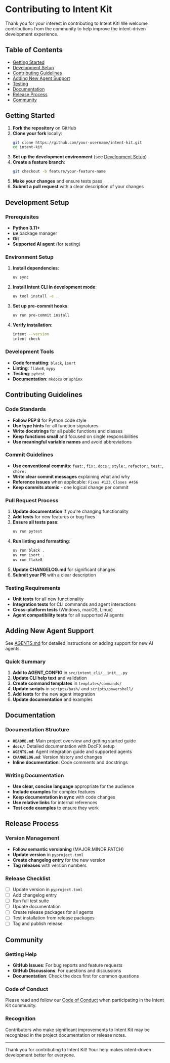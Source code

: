 # Contributing to Intent Kit

Thank you for your interest in contributing to Intent Kit! We welcome contributions from the community to help improve the intent-driven development experience.

## Table of Contents

- [Getting Started](#getting-started)
- [Development Setup](#development-setup)
- [Contributing Guidelines](#contributing-guidelines)
- [Adding New Agent Support](#adding-new-agent-support)
- [Testing](#testing)
- [Documentation](#documentation)
- [Release Process](#release-process)
- [Community](#community)

## Getting Started

1. **Fork the repository** on GitHub
2. **Clone your fork** locally:
   ```bash
   git clone https://github.com/your-username/intent-kit.git
   cd intent-kit
   ```
3. **Set up the development environment** (see [Development Setup](#development-setup))
4. **Create a feature branch**:
   ```bash
   git checkout -b feature/your-feature-name
   ```
5. **Make your changes** and ensure tests pass
6. **Submit a pull request** with a clear description of your changes

## Development Setup

### Prerequisites

- **Python 3.11+**
- **uv** package manager
- **Git**
- **Supported AI agent** (for testing)

### Environment Setup

1. **Install dependencies**:
   ```bash
   uv sync
   ```

2. **Install Intent CLI in development mode**:
   ```bash
   uv tool install -e .
   ```

3. **Set up pre-commit hooks**:
   ```bash
   uv run pre-commit install
   ```

4. **Verify installation**:
   ```bash
   intent --version
   intent check
   ```

### Development Tools

- **Code formatting**: `black`, `isort`
- **Linting**: `flake8`, `mypy`
- **Testing**: `pytest`
- **Documentation**: `mkdocs` or `sphinx`

## Contributing Guidelines

### Code Standards

- **Follow PEP 8** for Python code style
- **Use type hints** for all function signatures
- **Write docstrings** for all public functions and classes
- **Keep functions small** and focused on single responsibilities
- **Use meaningful variable names** and avoid abbreviations

### Commit Guidelines

- **Use conventional commits**: `feat:`, `fix:`, `docs:`, `style:`, `refactor:`, `test:`, `chore:`
- **Write clear commit messages** explaining what and why
- **Reference issues** when applicable: `Fixes #123`, `Closes #456`
- **Keep commits atomic** - one logical change per commit

### Pull Request Process

1. **Update documentation** if you're changing functionality
2. **Add tests** for new features or bug fixes
3. **Ensure all tests pass**:
   ```bash
   uv run pytest
   ```
4. **Run linting and formatting**:
   ```bash
   uv run black .
   uv run isort .
   uv run flake8
   ```
5. **Update CHANGELOG.md** for significant changes
6. **Submit your PR** with a clear description

### Testing Requirements

- **Unit tests** for all new functionality
- **Integration tests** for CLI commands and agent interactions
- **Cross-platform tests** (Windows, macOS, Linux)
- **Agent compatibility tests** for all supported AI agents

## Adding New Agent Support

See [AGENTS.md](./AGENTS.md) for detailed instructions on adding support for new AI agents.

### Quick Summary

1. **Add to AGENT_CONFIG** in `src/intent_cli/__init__.py`
2. **Update CLI help text** and validation
3. **Create command templates** in `templates/commands/`
4. **Update scripts** in `scripts/bash/` and `scripts/powershell/`
5. **Add tests** for the new agent integration
6. **Update documentation** and examples

## Documentation

### Documentation Structure

- **`README.md`**: Main project overview and getting started guide
- **`docs/`**: Detailed documentation with DocFX setup
- **`AGENTS.md`**: Agent integration guide and supported agents
- **`CHANGELOG.md`**: Version history and changes
- **Inline documentation**: Code comments and docstrings

### Writing Documentation

- **Use clear, concise language** appropriate for the audience
- **Include examples** for complex features
- **Keep documentation in sync** with code changes
- **Use relative links** for internal references
- **Test code examples** to ensure they work

## Release Process

### Version Management

- **Follow semantic versioning** (MAJOR.MINOR.PATCH)
- **Update version** in `pyproject.toml`
- **Create changelog entry** for the new version
- **Tag releases** with version numbers

### Release Checklist

- [ ] Update version in `pyproject.toml`
- [ ] Add changelog entry
- [ ] Run full test suite
- [ ] Update documentation
- [ ] Create release packages for all agents
- [ ] Test installation from release packages
- [ ] Tag and publish release

## Community

### Getting Help

- **GitHub Issues**: For bug reports and feature requests
- **GitHub Discussions**: For questions and discussions
- **Documentation**: Check the docs first for common questions

### Code of Conduct

Please read and follow our [Code of Conduct](./CODE_OF_CONDUCT.md) when participating in the Intent Kit community.

### Recognition

Contributors who make significant improvements to Intent Kit may be recognized in the project documentation or release notes.

---

Thank you for contributing to Intent Kit! Your help makes intent-driven development better for everyone.